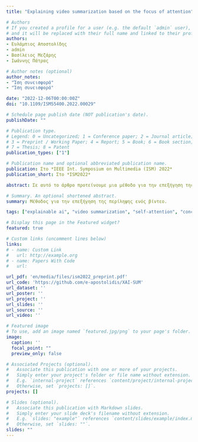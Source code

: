 ```yaml
---
title: "Explaining video summarization based on the focus of attention"

# Authors
# If you created a profile for a user (e.g. the default `admin` user), write the username (folder name) here 
# and it will be replaced with their full name and linked to their profile.
authors:
- Ευλάμπιος Αποστολίδης
- admin
- Βασίλειος Μεζάρης
- Ιωάννης Πάτρας

# Author notes (optional)
author_notes:
- "Ίση συνεισφορά"
- "Ίση συνεισφορά"

date: "2022-12-06T00:00:00Z"
doi: "10.1109/ISM55400.2022.00029"

# Schedule page publish date (NOT publication's date).
publishDate: ""

# Publication type.
# Legend: 0 = Uncategorized; 1 = Conference paper; 2 = Journal article;
# 3 = Preprint / Working Paper; 4 = Report; 5 = Book; 6 = Book section;
# 7 = Thesis; 8 = Patent
publication_types: ["1"]

# Publication name and optional abbreviated publication name.
publication: Στο *IEEE Int. Symposium on Multimedia (ISM) 2022*
publication_short: Στο *ISM2022*

abstract: Σε αυτό το άρθρο προτείνουμε μια μέθοδο για την επεξήγηση της περίληψης ενός βίντεο. Ξεκινάμε διατυπώνοντας το πρόβλημα ως τη δημιουργία μιας μάσκας επεξήγησης που υποδεικνύει τα μέρη του βίντεο που επηρέασαν περισσότερο τις εκτιμήσεις ενός δικτύου περίληψης βίντεο, σχετικά με τη σημασία των καρέ του. Στη συνέχεια, εξηγούμε πώς μπορεί να χρησιμοποιηθεί ο τυπικός αγωγός ανάλυσης δικτύων περίληψης βίντεο που βασίζονται στην αυτοπροσοχή για τον καθορισμό σημάτων επεξήγησης, και εξετάζουμε διάφορα σήματα που βασίζονται στην προσοχή που έχουν μελετηθεί ως επεξηγήσεις στον τομέα του NLP. Αξιολογούμε την απόδοση αυτών των σημάτων διερευνώντας τη σχέση εισόδου-εξόδου του δικτύου περίληψης βίντεο σύμφωνα με διαφορετικές συναρτήσεις αντικατάστασης, και χρησιμοποιώντας μετρικές που ποσοτικοποιούν την ικανότητα των επεξηγήσεων να εντοπίσουν τα μέρη ενός βίντεο με τη μεγαλύτερη και τη μικρότερη επιρροή. Εκτελούμε πειράματα χρησιμοποιώντας ένα δίκτυο που βασίζεται στην αυτοπροσοχή (CA-SUM) και δύο σύνολα δεδομένων (SumMe και TVSum). Οι αξιολογήσεις μας υποδεικνύουν την προχωρημένη απόδοση των επεξηγήσεων που σχηματίζονται χρησιμοποιώντας τα εγγενή βάρη προσοχής, και καταδεικνύουν την ικανότητα της μεθόδου μας να εξηγεί τα αποτελέσματα της περίληψης βίντεο χρησιμοποιώντας ενδείξεις σχετικά με την εστίαση του μηχανισμού προσοχής.

# Summary. An optional shortened abstract.
summary: Μέθοδος για την επεξήγηση της περίληψης ενός βίντεο.

tags: ["explainable ai", "video summarization", "self-attention", "concentrated attention", "ca-sum", "evaluation metrics"]

# Display this page in the Featured widget?
featured: true

# Custom links (uncomment lines below)
links:
# - name: Custom Link
#   url: http://example.org
# - name: Papers With Code
#   url: 

url_pdf: 'en/media/files/ism2022_preprint.pdf'
url_code: 'https://github.com/e-apostolidis/XAI-SUM'
url_dataset: ''
url_poster: ''
url_project: ''
url_slides: ''
url_source: ''
url_video: ''

# Featured image
# To use, add an image named `featured.jpg/png` to your page's folder. 
image:
  caption: ''
  focal_point: ""
  preview_only: false

# Associated Projects (optional).
#   Associate this publication with one or more of your projects.
#   Simply enter your project's folder or file name without extension.
#   E.g. `internal-project` references `content/project/internal-project/index.md`.
#   Otherwise, set `projects: []`.
projects: []

# Slides (optional).
#   Associate this publication with Markdown slides.
#   Simply enter your slide deck's filename without extension.
#   E.g. `slides: "example"` references `content/slides/example/index.md`.
#   Otherwise, set `slides: ""`.
slides: ""
---
```

